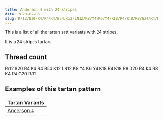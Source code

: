 ```yaml
---
title: Anderson 4 with 24 stripes
date: 2023-02-05
slug: R/12/B20/R4/K4/R4/B54/K12/LN12/K8/Y4/K6/Y4/K18/R4/K18/R8/G20/R4/K4/R8/K4/R4/G20/R/12
---
```

This is a list of all the tartan sett variants with 24 stripes.

It is a 24 stripes tartan.


## Thread count
R/12 B20 R4 K4 R4 B54 K12 LN12 K8 Y4 K6 Y4 K18 R4 K18 R8 G20 R4 K4 R8 K4 R4 G20 R/12

## Examples of this tartan pattern

| Tartan Variants |
|---------------|
| [Anderson 4](/variants/r/12/b20/r4/k4/r4/b54/k12/ln12/k8/y4/k6/y4/k18/r4/k18/r8/g20/r4/k4/r8/k4/r4/g20/r/12-b5480b0-g008000-k000000-lne0e0e0-rc00000-yf0c000)||

